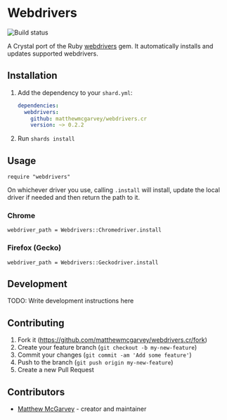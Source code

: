 # Webdrivers

![Build status](https://github.com/matthewmcgarvey/webdrivers.cr/workflows/Crystal%20CI/badge.svg)

A Crystal port of the Ruby [webdrivers](https://github.com/titusfortner/webdrivers) gem.
It automatically installs and updates supported webdrivers.

## Installation

1. Add the dependency to your `shard.yml`:

   ```yaml
   dependencies:
     webdrivers:
       github: matthewmcgarvey/webdrivers.cr
       version: ~> 0.2.2
   ```

2. Run `shards install`

## Usage

```crystal
require "webdrivers"
```

On whichever driver you use, calling `.install` will install, update the local driver if needed and then return the path to it.

### Chrome

```crystal
webdriver_path = Webdrivers::Chromedriver.install
```

### Firefox (Gecko)

```crystal
webdriver_path = Webdrivers::Geckodriver.install
```

## Development

TODO: Write development instructions here

## Contributing

1. Fork it (<https://github.com/matthewmcgarvey/webdrivers.cr/fork>)
2. Create your feature branch (`git checkout -b my-new-feature`)
3. Commit your changes (`git commit -am 'Add some feature'`)
4. Push to the branch (`git push origin my-new-feature`)
5. Create a new Pull Request

## Contributors

- [Matthew McGarvey](https://github.com/matthewmcgarvey) - creator and maintainer
